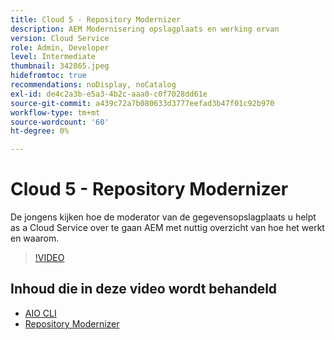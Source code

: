```yaml
---
title: Cloud 5 - Repository Modernizer
description: AEM Modernisering opslagplaats en werking ervan
version: Cloud Service
role: Admin, Developer
level: Intermediate
thumbnail: 342865.jpeg
hidefromtoc: true
recommendations: noDisplay, noCatalog
exl-id: de4c2a3b-e5a3-4b2c-aaa0-c0f7028dd61e
source-git-commit: a439c72a7b080633d3777eefad3b47f01c92b970
workflow-type: tm+mt
source-wordcount: '60'
ht-degree: 0%

---
```


# Cloud 5 - Repository Modernizer

De jongens kijken hoe de moderator van de gegevensopslagplaats u helpt as a Cloud Service over te gaan AEM met nuttig overzicht van hoe het werkt en waarom.

>[!VIDEO](https://video.tv.adobe.com/v/342865?quality=12&learn=on)

## Inhoud die in deze video wordt behandeld

+ [AIO CLI](https://github.com/adobe/aio-cli-plugin-aem-cloud-service-migration)
+ [Repository Modernizer](https://github.com/adobe/aem-cloud-service-source-migration/tree/master/packages/repository-modernizer)
